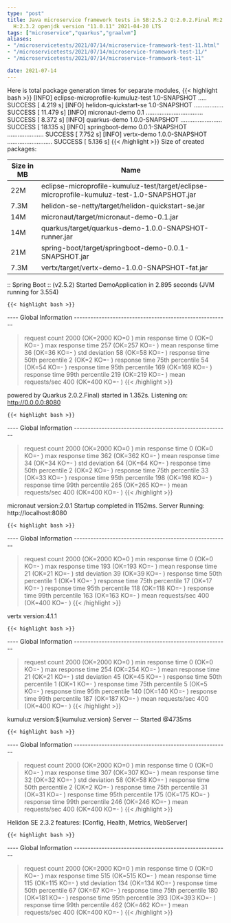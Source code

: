 ```yaml
---
type: "post"
title: Java microservice framework tests in SB:2.5.2 Q:2.0.2.Final M:2.5.8 V:4.1.1
  H:2.3.2 openjdk version "11.0.11" 2021-04-20 LTS
tags: ["microservice","quarkus","graalvm"]
aliases:
- "/microservicetests/2021/07/14/microservice-framework-test-11.html"
- "/microservicetests/2021/07/14/microservice-framework-test-11/"
- "/microservicetests/2021/07/14/microservice-framework-test-11"

date: 2021-07-14
---
```

 
Here is total package generation times for separate modules,
{{< highlight bash >}}
[INFO] eclipse-microprofile-kumuluz-test 1.0-SNAPSHOT ..... SUCCESS [  4.219 s]
[INFO] helidon-quickstart-se 1.0-SNAPSHOT ................. SUCCESS [ 11.479 s]
[INFO] micronaut-demo 0.1 ................................. SUCCESS [  8.372 s]
[INFO] quarkus-demo 1.0.0-SNAPSHOT ........................ SUCCESS [ 18.135 s]
[INFO] springboot-demo 0.0.1-SNAPSHOT ..................... SUCCESS [  7.752 s]
[INFO] vertx-demo 1.0.0-SNAPSHOT .......................... SUCCESS [  5.136 s]
{{< /highlight >}}
Size of created packages:

| Size in MB |  Name |
|------------|-------|
| 22M | eclipse-microprofile-kumuluz-test/target/eclipse-microprofile-kumuluz-test-1.0-SNAPSHOT.jar |
| 7.3M | helidon-se-netty/target/helidon-quickstart-se.jar |
| 14M | micronaut/target/micronaut-demo-0.1.jar |
| 14M | quarkus/target/quarkus-demo-1.0.0-SNAPSHOT-runner.jar |
| 21M | spring-boot/target/springboot-demo-0.0.1-SNAPSHOT.jar |
| 7.3M | vertx/target/vertx-demo-1.0.0-SNAPSHOT-fat.jar |


:: Spring Boot :: (v2.5.2) Started DemoApplication in 2.895 seconds (JVM running for 3.554)

    {{< highlight bash >}}
---- Global Information --------------------------------------------------------
> request count                                       2000 (OK=2000   KO=0     )
> min response time                                      0 (OK=0      KO=-     )
> max response time                                    257 (OK=257    KO=-     )
> mean response time                                    36 (OK=36     KO=-     )
> std deviation                                         58 (OK=58     KO=-     )
> response time 50th percentile                          2 (OK=2      KO=-     )
> response time 75th percentile                         54 (OK=54     KO=-     )
> response time 95th percentile                        169 (OK=169    KO=-     )
> response time 99th percentile                        219 (OK=219    KO=-     )
> mean requests/sec                                    400 (OK=400    KO=-     )
{{< /highlight >}}

powered by Quarkus 2.0.2.Final) started in 1.352s. Listening on: http://0.0.0.0:8080

    {{< highlight bash >}}
---- Global Information --------------------------------------------------------
> request count                                       2000 (OK=2000   KO=0     )
> min response time                                      0 (OK=0      KO=-     )
> max response time                                    362 (OK=362    KO=-     )
> mean response time                                    34 (OK=34     KO=-     )
> std deviation                                         64 (OK=64     KO=-     )
> response time 50th percentile                          2 (OK=2      KO=-     )
> response time 75th percentile                         33 (OK=33     KO=-     )
> response time 95th percentile                        198 (OK=198    KO=-     )
> response time 99th percentile                        265 (OK=265    KO=-     )
> mean requests/sec                                    400 (OK=400    KO=-     )
{{< /highlight >}}

micronaut version:2.0.1 Startup completed in 1152ms. Server Running: http://localhost:8080

    {{< highlight bash >}}
---- Global Information --------------------------------------------------------
> request count                                       2000 (OK=2000   KO=0     )
> min response time                                      0 (OK=0      KO=-     )
> max response time                                    193 (OK=193    KO=-     )
> mean response time                                    21 (OK=21     KO=-     )
> std deviation                                         39 (OK=39     KO=-     )
> response time 50th percentile                          1 (OK=1      KO=-     )
> response time 75th percentile                         17 (OK=17     KO=-     )
> response time 95th percentile                        118 (OK=118    KO=-     )
> response time 99th percentile                        163 (OK=163    KO=-     )
> mean requests/sec                                    400 (OK=400    KO=-     )
{{< /highlight >}}

vertx version:4.1.1

    {{< highlight bash >}}
---- Global Information --------------------------------------------------------
> request count                                       2000 (OK=2000   KO=0     )
> min response time                                      0 (OK=0      KO=-     )
> max response time                                    254 (OK=254    KO=-     )
> mean response time                                    21 (OK=21     KO=-     )
> std deviation                                         45 (OK=45     KO=-     )
> response time 50th percentile                          1 (OK=1      KO=-     )
> response time 75th percentile                          5 (OK=5      KO=-     )
> response time 95th percentile                        140 (OK=140    KO=-     )
> response time 99th percentile                        187 (OK=187    KO=-     )
> mean requests/sec                                    400 (OK=400    KO=-     )
{{< /highlight >}}

kumuluz version:${kumuluz.version} Server -- Started @4735ms

    {{< highlight bash >}}
---- Global Information --------------------------------------------------------
> request count                                       2000 (OK=2000   KO=0     )
> min response time                                      0 (OK=0      KO=-     )
> max response time                                    307 (OK=307    KO=-     )
> mean response time                                    32 (OK=32     KO=-     )
> std deviation                                         58 (OK=58     KO=-     )
> response time 50th percentile                          2 (OK=2      KO=-     )
> response time 75th percentile                         31 (OK=31     KO=-     )
> response time 95th percentile                        175 (OK=175    KO=-     )
> response time 99th percentile                        246 (OK=246    KO=-     )
> mean requests/sec                                    400 (OK=400    KO=-     )
{{< /highlight >}}

Helidon SE 2.3.2 features: [Config, Health, Metrics, WebServer]

    {{< highlight bash >}}
---- Global Information --------------------------------------------------------
> request count                                       2000 (OK=2000   KO=0     )
> min response time                                      0 (OK=0      KO=-     )
> max response time                                    515 (OK=515    KO=-     )
> mean response time                                   115 (OK=115    KO=-     )
> std deviation                                        134 (OK=134    KO=-     )
> response time 50th percentile                         67 (OK=67     KO=-     )
> response time 75th percentile                        180 (OK=181    KO=-     )
> response time 95th percentile                        393 (OK=393    KO=-     )
> response time 99th percentile                        462 (OK=462    KO=-     )
> mean requests/sec                                    400 (OK=400    KO=-     )
{{< /highlight >}}
